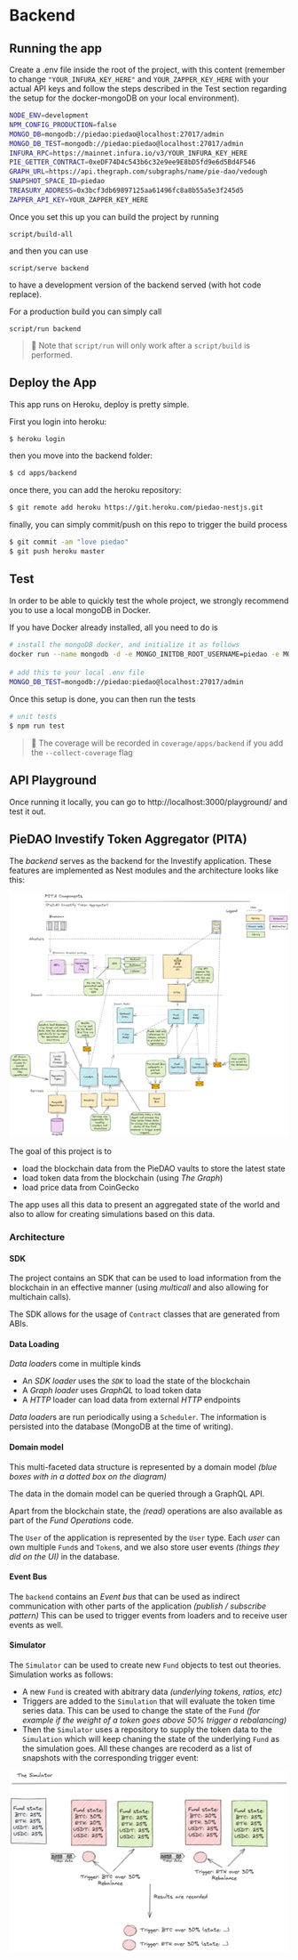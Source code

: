 # Backend

## Running the app

Create a .env file inside the root of the project, with this content
(remember to change `"YOUR_INFURA_KEY_HERE"` and `YOUR_ZAPPER_KEY_HERE` with your actual API keys and follow the steps described in the Test section regarding the setup for the docker-mongoDB on your local environment).

```bash
NODE_ENV=development
NPM_CONFIG_PRODUCTION=false
MONGO_DB=mongodb://piedao:piedao@localhost:27017/admin
MONGO_DB_TEST=mongodb://piedao:piedao@localhost:27017/admin
INFURA_RPC=https://mainnet.infura.io/v3/YOUR_INFURA_KEY_HERE
PIE_GETTER_CONTRACT=0xeDF74D4c543b6c32e9ee9E8bD5fd9e6d5Bd4F546
GRAPH_URL=https://api.thegraph.com/subgraphs/name/pie-dao/vedough
SNAPSHOT_SPACE_ID=piedao
TREASURY_ADDRESS=0x3bcf3db69897125aa61496fc8a8b55a5e3f245d5
ZAPPER_API_KEY=YOUR_ZAPPER_KEY_HERE
```

Once you set this up you can build the project by running

```
script/build-all
```

and then you can use

```
script/serve backend
```

to have a development version of the backend served (with hot code replace).

For a production build you can simply call

```
script/run backend
```

> 📙 Note that `script/run` will only work after a `script/build` is performed.


## Deploy the App

This app runs on Heroku, deploy is pretty simple.

First you login into heroku:
```bash
$ heroku login
```

then you move into the backend folder:
```bash
$ cd apps/backend
```

once there, you can add the heroku repository:
```bash
$ git remote add heroku https://git.heroku.com/piedao-nestjs.git
```

finally, you can simply commit/push on this repo to trigger the build process
```bash
$ git commit -am "love piedao"
$ git push heroku master
```


## Test

In order to be able to quickly test the whole project, we strongly recommend you to use a local mongoDB in Docker.

If you have Docker already installed, all you need to do is

```bash
# install the mongoDB docker, and initialize it as follows
docker run --name mongodb -d -e MONGO_INITDB_ROOT_USERNAME=piedao -e MONGO_INITDB_ROOT_PASSWORD=piedao -e MONGO_INITDB_DATABASE=PieDAOTesting -p 27017:27017 mongo

# add this to your local .env file
MONGO_DB_TEST=mongodb://piedao:piedao@localhost:27017/admin
```

Once this setup is done, you can then run the tests

```bash
# unit tests
$ npm run test
```

> 📘 The coverage will be recorded in `coverage/apps/backend` if you add the `--collect-coverage` flag


## API Playground

Once running it locally, you can go to
http://localhost:3000/playground/
and test it out.


## PieDAO Investify Token Aggregator (PITA)

The *backend* serves as the backend for the Investify application. These features are implemented as Nest modules and the architecture looks like this:

![PITA Architecture](pie_backend_architecture.png)

The goal of this project is to

- load the blockchain data from the PieDAO vaults to store the latest state
- load token data from the blockchain (using *The Graph*)
- load price data from CoinGecko

The app uses all this data to present an aggregated state of the world and also to allow for creating simulations based on this data.

### Architecture


#### SDK

The project contains an SDK that can be used to load information from the blockchain in an effective manner (using *multicall* and also allowing for multichain calls).

The SDK allows for the usage of `Contract` classes that are generated from ABIs.


#### Data Loading

*Data loader*s come in multiple kinds

- An *SDK loader* uses the *`SDK`* to load the state of the blockchain
- A *Graph loader* uses *GraphQL* to load token data
- A *HTTP* loader can load data from external *HTTP* endpoints

*Data loader*s are run periodically using a `Scheduler`. The information is persisted into the database (MongoDB at the time of writing).


#### Domain model

This multi-faceted data structure is represented by a domain model *(blue boxes with in a dotted box on the diagram)*

The data in the domain model can be queried through a GraphQL API.

Apart from the blockchain state, the *(read)* operations are also available as part of the *Fund Operations* code.

The `User` of the application is represented by the `User` type. Each *user* can own multiple `Fund`s and `Token`s, and we also store user events *(things they did on the UI)* in the database.


#### Event Bus

The `backend` contains an *Event bus* that can be used as indirect communication with other parts of the application *(publish / subscribe pattern)* This can be used to trigger events from loaders and to receive user events as well.


#### Simulator

The `Simulator` can be used to create new `Fund` objects to test out theories. Simulation works as follows:

- A new `Fund` is created with abitrary data *(underlying tokens, ratios, etc)*
- Triggers are added to the `Simulation` that will evaluate the token time series data. This can be used to change the state of the `Fund` *(for example if the weight of a token goes above 50% trigger a rebalancing)*
- Then the `Simulator` uses a repository to supply the token data to the `Simulation` which will keep chaning the state of the underlying `Fund` as the simulation goes. All these changes are recoderd as a list of snapshots with the corresponding trigger event:

![The Simulator](the_simulator.png)
